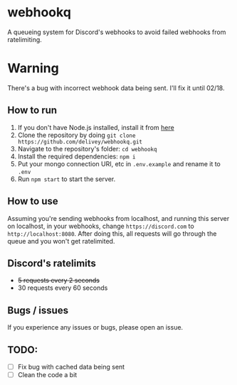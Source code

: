 # webhookq
A queueing system for Discord's webhooks to avoid failed webhooks from ratelimiting.

# Warning
There's a bug with incorrect webhook data being sent. I'll fix it until 02/18. 

## How to run
1. If you don't have Node.js installed, install it from [here](https://nodejs.org/en/download/)
2. Clone the repository by doing `git clone https://github.com/delivey/webhookq.git`
3. Navigate to the repository's folder: `cd webhookq`
4. Install the required dependencies: `npm i`
5. Put your mongo connection URI, etc in `.env.example` and rename it to `.env`
6. Run `npm start` to start the server.

## How to use
Assuming you're sending webhooks from localhost, and running this server on localhost, in your webhooks, change `https://discord.com` to `http://localhost:8080`. After doing this, all requests will go through the queue and you won't get ratelimited.

## Discord's ratelimits
* ~~5 requests every 2 seconds~~
* 30 requests every 60 seconds

## Bugs / issues
If you experience any issues or bugs, please open an issue.

## TODO:
- [ ] Fix bug with cached data being sent 
- [ ] Clean the code a bit
